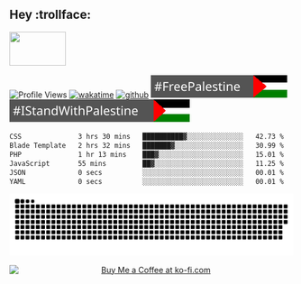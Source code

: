 ## Hey :trollface:
<a href="#">
    <img src="https://media1.giphy.com/media/L0C3eo0XgklO7iqXRC/source.gif" width="100" height="60"/>
</a>

![Profile Views](https://visitor-badge.glitch.me/badge?page_id=saedyousef.saedyousef&left_color=grey&right_color=blue&left_text=👀+Profile+Views)
[![wakatime](https://wakatime.com/badge/user/03bf07e2-4c78-4826-8603-8922f0241061.svg)](https://wakatime.com/@03bf07e2-4c78-4826-8603-8922f0241061)
[![github](https://img.shields.io/github/followers/saedyousef?logo=github&style=plastic)](https://github.com/saedyousef?tab=followers)
[![github](https://raw.githubusercontent.com/saedyousef/StandWithPalestine/main/badges/flat/FreePalestine.svg)](https://github.com/saedyousef/StandWithPalestine)
[![github](https://raw.githubusercontent.com/saedyousef/StandWithPalestine/main/badges/flat/IStandWithPalestine.svg)](https://github.com/saedyousef/StandWithPalestine)




<!-- <img src="https://github-readme-stats.vercel.app/api?username=saedyousef&show_icons=true&count_private=true" width="100%" /> --> 

<!--START_SECTION:waka-->

```text
CSS              3 hrs 30 mins   ██████████▓░░░░░░░░░░░░░░   42.73 %
Blade Template   2 hrs 32 mins   ███████▓░░░░░░░░░░░░░░░░░   30.99 %
PHP              1 hr 13 mins    ███▓░░░░░░░░░░░░░░░░░░░░░   15.01 %
JavaScript       55 mins         ██▓░░░░░░░░░░░░░░░░░░░░░░   11.25 %
JSON             0 secs          ░░░░░░░░░░░░░░░░░░░░░░░░░   00.01 %
YAML             0 secs          ░░░░░░░░░░░░░░░░░░░░░░░░░   00.01 %
```

<!--END_SECTION:waka-->
    
![github contribution grid snake animation](https://raw.githubusercontent.com/saedyousef/saedyousef/output/github-contribution-grid-snake.svg)

<div align="center">
<a href='https://ko-fi.com/X8X4DZ9YG' target='_blank'><img height='36' style='display:flex;border:0px;height:36px;margin:auto;left:50%' src='https://cdn.ko-fi.com/cdn/kofi2.png?v=3' border='0' alt='Buy Me a Coffee at ko-fi.com' /></a>
</div>
